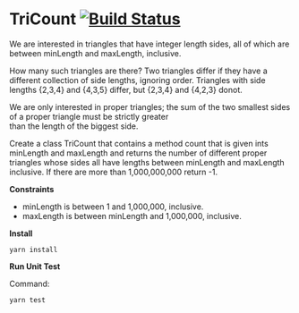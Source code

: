 # TriCount [![Build Status](https://travis-ci.org/fenow/TriangleCount.svg?branch=master)](https://travis-ci.org/fenow/TriangleCount)


We are interested in triangles that have integer length sides, all of which are between minLength and maxLength, inclusive.

How many such triangles are there? Two triangles differ if they have a different collection of side lengths, ignoring order.
Triangles with side lengths {2,3,4} and {4,3,5} differ, but {2,3,4} and {4,2,3} donot. 

We are only interested in proper triangles; the sum of the two smallest sides of a proper triangle must be strictly greater than the length of the biggest side.

Create a class TriCount that contains a method count that is given ints minLength and maxLength and returns the number of different proper triangles whose sides all have lengths between minLength and maxLength inclusive. If there are more than 1,000,000,000 return -1.  

**Constraints**

* minLength is between 1 and 1,000,000, inclusive.
* maxLength is between minLength and 1,000,000, inclusive. 



**Install**

```
yarn install
```

**Run Unit Test**

Command:
```
yarn test
```
